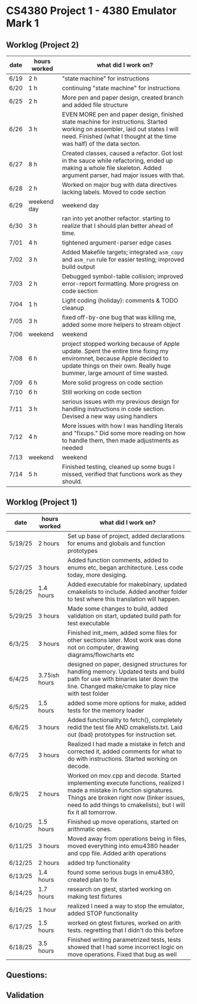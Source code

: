 # CS4380 Project 1 - 4380 Emulator Mark 1


## Worklog (Project 2)
| date | hours worked | what did I work on? | 
|-----|--------------|---------------------|
| 6/19 | 2 h | "state machine" for  instructions |
| 6/20 | 1 h | continuing "state machine" for instructions |
| 6/25 | 2 h | More pen and paper design, created branch and added file structure  |
| 6/26 | 3 h | EVEN MORE pen and paper design, finished state machine for instructions. Started working on assembler, laid out states I will need. Finished (what I thought at the time was half) of the data secton. | 
| 6/27 | 8 h | Created classes, caused a refactor. Got lost in the sauce while refactoring, ended up making a whole file skeleton. Added argument parser, had major issues with that. |
| 6/28 | 2 h | Worked on major bug with data directives lacking labels. Moved to code section | 
| 6/29 | weekend day | weekend day | 
| 6/30 | 3 h | ran into yet another refactor. starting to realize that I should plan better ahead of time. |
| 7/01 |  4 h | tightened argument-parser edge cases |
| 7/02 | 3 h | Added Makefile targets; integrated `asm_copy` and `asm_run` rule for easier testing; improved build output |
| 7/03 | 2 h | Debugged symbol-table collision; improved error-report formatting. More progress on code section|
| 7/04 | 1 h | Light coding (holiday): comments & TODO cleanup |
| 7/05 | 3 h | fixed off-by-one bug that was killing me, added some more helpers to stream object |
| 7/06 | weekend | weekend |
| 7/08 | 6 h | project stopped working because of Apple update. Spent the entire time fixing my enviromnet, because Apple decided to update things on their own. Really huge bummer, large amount of time wasted. |
| 7/09 | 6 h | More solid progress on code section |
| 7/10 | 6 h | Still working on code section |
| 7/11 | 3 h| serious issues with my previous design for handling instructions in code section. Devised a new way using handlers |
| 7/12 | 4 h| More issues with how I was handling literals and "fixups." Did some more reading on how to handle them, then made adjustments as needed |
| 7/13 | weekend | weekend |
| 7/14 | 5 h | Finished testing, cleaned up some bugs I missed, verified that functions work as they should.  |



## Worklog (Project 1)
|date | hours worked | what did I work on? |
|-----|--------------|---------------------|
|5/19/25| 2 hours | Set up base of project, added declarations for enums and globals and function prototypes  |
|5/27/25 | 3 hours | Added function comments, added to enums etc, began architecture. Less code today, more desiging. | 
|5/28/25 | 1.4 hours | Added executable for makebinary, updated cmakelists to include. Added another folder to test where this translation will happen. |
|5/29/25 | 3 hours | Made some changes to build, added validation on start, updated build path for test executable | 
|6/3/25 | 3 hours  | Finished init_mem, added some files for other sections later. Most work was done not on computer, drawing diagrams/flowcharts etc|
|6/4/25 | 3.75ish hours | designed on paper, designed structures for handling memory. Updated tests and build path for use with binaries later down the line. Changed make/cmake to play nice with test folder|
|6/5/25 | 1.5 hours | added some more options for make, added tests for the memory loader|
|6/6/25 | 3 hours | Added functionality to fetch(), completely redid the test file AND cmakelists.txt. Laid out (bad) prototypes for instruction set.|
|6/7/25 | 3 hours | Realized I had made a mistake in fetch and corrected it, added comments for what to do with instructions. Started working on decode.| 
|6/9/25 | 2 hours | Worked on mov.cpp and decode. Started implementing execute functions, realized I made a mistake in function signatures. Things are broken right now (linker issues, need to add things to cmakelists), but I will fix it all tomorrow. | 
| 6/10/25 | 1.5 hours | Finished up move operations, started on arithmatic ones.  | 
| 6/11/25 | 3 hours | Moved away from operations being in files, moved everything into emu4380 header and cpp file. Added arith operations| 
|6/12/25 | 2 hours | added trp functionality |
|6/13/25 | 1.4 hours | found some serious bugs in emu4380, created plan to fix |   
|6/14/25 | 1.7 hours | research on gtest, started working on making test fixtures|
|6/16/25 | 1 hour | realized I need a way to stop the emulator, added STOP functionality | 
|6/17/25 | 1.5 hours | worked on gtest fixtures, worked on arith tests. regretting that I didn't do this before | 
|6/18/25 | 3.5 hours | Finished writing parametrized tests, tests showed that I had some incorrect logic on move operations. Fixed that bug as well |
## Questions: 


## Validation
